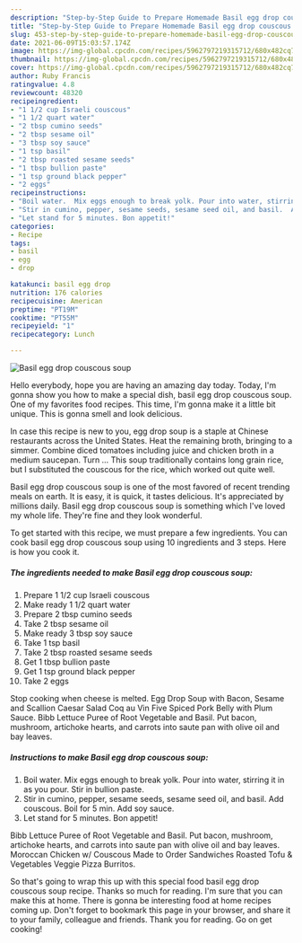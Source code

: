 ```yaml
---
description: "Step-by-Step Guide to Prepare Homemade Basil egg drop couscous soup"
title: "Step-by-Step Guide to Prepare Homemade Basil egg drop couscous soup"
slug: 453-step-by-step-guide-to-prepare-homemade-basil-egg-drop-couscous-soup
date: 2021-06-09T15:03:57.174Z
image: https://img-global.cpcdn.com/recipes/5962797219315712/680x482cq70/basil-egg-drop-couscous-soup-recipe-main-photo.jpg
thumbnail: https://img-global.cpcdn.com/recipes/5962797219315712/680x482cq70/basil-egg-drop-couscous-soup-recipe-main-photo.jpg
cover: https://img-global.cpcdn.com/recipes/5962797219315712/680x482cq70/basil-egg-drop-couscous-soup-recipe-main-photo.jpg
author: Ruby Francis
ratingvalue: 4.8
reviewcount: 48320
recipeingredient:
- "1 1/2 cup Israeli couscous"
- "1 1/2 quart water"
- "2 tbsp cumino seeds"
- "2 tbsp sesame oil"
- "3 tbsp soy sauce"
- "1 tsp basil"
- "2 tbsp roasted sesame seeds"
- "1 tbsp bullion paste"
- "1 tsp ground black pepper"
- "2 eggs"
recipeinstructions:
- "Boil water.  Mix eggs enough to break yolk. Pour into water, stirring it in as you pour. Stir in bullion paste."
- "Stir in cumino, pepper, sesame seeds, sesame seed oil, and basil.  Add couscous. Boil for 5 min. Add soy sauce."
- "Let stand for 5 minutes. Bon appetit!"
categories:
- Recipe
tags:
- basil
- egg
- drop

katakunci: basil egg drop 
nutrition: 176 calories
recipecuisine: American
preptime: "PT19M"
cooktime: "PT55M"
recipeyield: "1"
recipecategory: Lunch

---
```



![Basil egg drop couscous soup](https://img-global.cpcdn.com/recipes/5962797219315712/680x482cq70/basil-egg-drop-couscous-soup-recipe-main-photo.jpg)

Hello everybody, hope you are having an amazing day today. Today, I'm gonna show you how to make a special dish, basil egg drop couscous soup. One of my favorites food recipes. This time, I'm gonna make it a little bit unique. This is gonna smell and look delicious.

In case this recipe is new to you, egg drop soup is a staple at Chinese restaurants across the United States. Heat the remaining broth, bringing to a simmer. Combine diced tomatoes including juice and chicken broth in a medium saucepan. Turn … This soup traditionally contains long grain rice, but I substituted the couscous for the rice, which worked out quite well.

Basil egg drop couscous soup is one of the most favored of recent trending meals on earth. It is easy, it is quick, it tastes delicious. It's appreciated by millions daily. Basil egg drop couscous soup is something which I've loved my whole life. They're fine and they look wonderful.


To get started with this recipe, we must prepare a few ingredients. You can cook basil egg drop couscous soup using 10 ingredients and 3 steps. Here is how you cook it.

<!--inarticleads1-->

##### The ingredients needed to make Basil egg drop couscous soup:

1. Prepare 1 1/2 cup Israeli couscous
1. Make ready 1 1/2 quart water
1. Prepare 2 tbsp cumino seeds
1. Take 2 tbsp sesame oil
1. Make ready 3 tbsp soy sauce
1. Take 1 tsp basil
1. Take 2 tbsp roasted sesame seeds
1. Get 1 tbsp bullion paste
1. Get 1 tsp ground black pepper
1. Take 2 eggs


Stop cooking when cheese is melted. Egg Drop Soup with Bacon, Sesame and Scallion Caesar Salad Coq au Vin Five Spiced Pork Belly with Plum Sauce. Bibb Lettuce Puree of Root Vegetable and Basil. Put bacon, mushroom, artichoke hearts, and carrots into saute pan with olive oil and bay leaves. 

<!--inarticleads2-->

##### Instructions to make Basil egg drop couscous soup:

1. Boil water.  Mix eggs enough to break yolk. Pour into water, stirring it in as you pour. Stir in bullion paste.
1. Stir in cumino, pepper, sesame seeds, sesame seed oil, and basil.  Add couscous. Boil for 5 min. Add soy sauce.
1. Let stand for 5 minutes. Bon appetit!


Bibb Lettuce Puree of Root Vegetable and Basil. Put bacon, mushroom, artichoke hearts, and carrots into saute pan with olive oil and bay leaves. Moroccan Chicken w/ Couscous Made to Order Sandwiches Roasted Tofu &amp; Vegetables Veggie Pizza Burritos. 

So that's going to wrap this up with this special food basil egg drop couscous soup recipe. Thanks so much for reading. I'm sure that you can make this at home. There is gonna be interesting food at home recipes coming up. Don't forget to bookmark this page in your browser, and share it to your family, colleague and friends. Thank you for reading. Go on get cooking!
